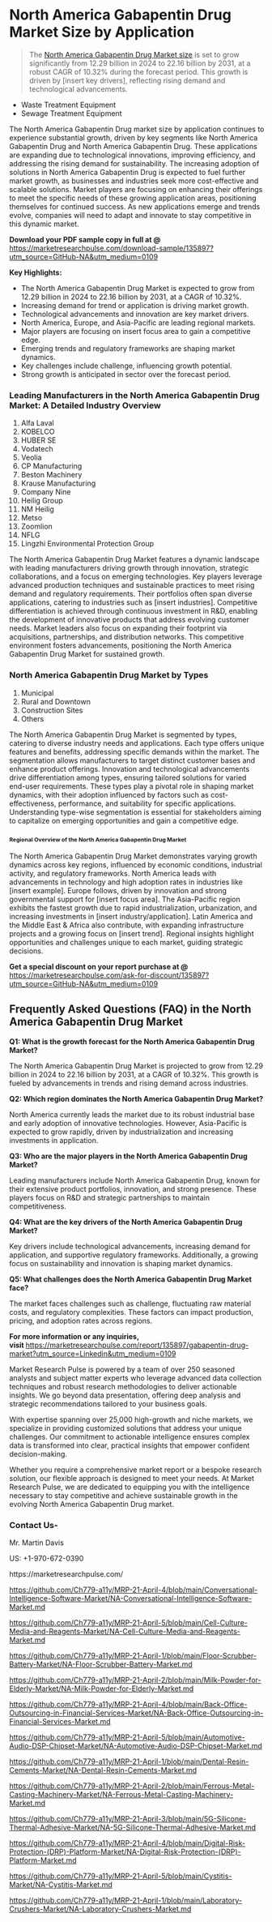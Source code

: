 <h1>North America Gabapentin Drug Market&nbsp;Size by Application</h1><blockquote><p>The <a href="https://marketresearchpulse.com/download-sample/135897?utm_source=GitHub-NA&amp;utm_medium=0109">North America Gabapentin Drug Market size</a> is set to grow significantly from 12.29 billion in 2024 to 22.16 billion by 2031, at a robust CAGR of 10.32% during the forecast period. This growth is driven by [insert key drivers], reflecting rising demand and technological advancements.</p></blockquote><ul><li>Waste Treatment Equipment<li> Sewage Treatment Equipment</li></ul><p>The North America Gabapentin Drug market size by application continues to experience substantial growth, driven by key segments like North America Gabapentin Drug and North America Gabapentin Drug. These applications are expanding due to technological innovations, improving efficiency, and addressing the rising demand for sustainability. The increasing adoption of solutions in North America Gabapentin Drug is expected to fuel further market growth, as businesses and industries seek more cost-effective and scalable solutions. Market players are focusing on enhancing their offerings to meet the specific needs of these growing application areas, positioning themselves for continued success. As new applications emerge and trends evolve, companies will need to adapt and innovate to stay competitive in this dynamic market.</p><p><strong>Download your PDF sample copy in full at @ </strong><a href="https://marketresearchpulse.com/download-sample/135897?utm_source=GitHub-NA&amp;utm_medium=0109">https://marketresearchpulse.com/download-sample/135897?utm_source=GitHub-NA&amp;utm_medium=0109</a></p><p><strong>Key Highlights: </strong></p><ul><li>The North America Gabapentin Drug Market is expected to grow from 12.29 billion in 2024 to 22.16 billion by 2031, at a CAGR of 10.32%.</li><li>Increasing demand for trend or application is driving market growth.</li><li>Technological advancements and innovation are key market drivers.</li><li>North America, Europe, and Asia-Pacific are leading regional markets.</li><li>Major players are focusing on insert focus area to gain a competitive edge.</li><li>Emerging trends and regulatory frameworks are shaping market dynamics.</li><li>Key challenges include challenge, influencing growth potential.</li><li>Strong growth is anticipated in sector over the forecast period.</li></ul><h3>Leading Manufacturers in the North America Gabapentin Drug Market: A Detailed Industry Overview</h3><ol><li>Alfa Laval</li><li>KOBELCO</li><li>HUBER SE</li><li>Vodatech</li><li>Veolia</li><li>CP Manufacturing</li><li>Beston Machinery</li><li>Krause Manufacturing</li><li>Company Nine</li><li>Heilig Group</li><li>NM Heilig</li><li>Metso</li><li>Zoomlion</li><li>NFLG</li><li>Lingzhi Environmental Protection Group</li></ol><div class="flex max-w-full flex-col flex-grow"><div class="min-h-8 text-message flex w-full flex-col items-end gap-2 whitespace-normal break-words [.text-message+&amp;]:mt-5" dir="auto" data-message-author-role="assistant" data-message-id="fd8432e4-4910-450d-b182-61b7bfb0a01f" data-message-model-slug="gpt-4o"><div class="flex w-full flex-col gap-1 empty:hidden first:pt-[3px]"><div class="markdown prose w-full break-words dark:prose-invert light"><p>The North America Gabapentin Drug Market features a dynamic landscape with leading manufacturers driving growth through innovation, strategic collaborations, and a focus on emerging technologies. Key players leverage advanced production techniques and sustainable practices to meet rising demand and regulatory requirements. Their portfolios often span diverse applications, catering to industries such as [insert industries]. Competitive differentiation is achieved through continuous investment in R&amp;D, enabling the development of innovative products that address evolving customer needs. Market leaders also focus on expanding their footprint via acquisitions, partnerships, and distribution networks. This competitive environment fosters advancements, positioning the North America Gabapentin Drug Market for sustained growth.</p></div></div></div></div><h3>North America Gabapentin Drug Market by Types</h3><ol><li>Municipal<li> Rural and Downtown<li> Construction Sites<li> Others</li></ol><div class="flex max-w-full flex-col flex-grow"><div class="min-h-8 text-message flex w-full flex-col items-end gap-2 whitespace-normal break-words [.text-message+&amp;]:mt-5" dir="auto" data-message-author-role="assistant" data-message-id="084470be-0bb7-4664-bddf-5156b4f41249" data-message-model-slug="gpt-4o-mini"><div class="flex w-full flex-col gap-1 empty:hidden first:pt-[3px]"><div class="markdown prose w-full break-words dark:prose-invert light"><p>The North America Gabapentin Drug Market is segmented by types, catering to diverse industry needs and applications. Each type offers unique features and benefits, addressing specific demands within the market. The segmentation allows manufacturers to target distinct customer bases and enhance product offerings. Innovation and technological advancements drive differentiation among types, ensuring tailored solutions for varied end-user requirements. These types play a pivotal role in shaping market dynamics, with their adoption influenced by factors such as cost-effectiveness, performance, and suitability for specific applications. Understanding type-wise segmentation is essential for stakeholders aiming to capitalize on emerging opportunities and gain a competitive edge.</p></div></div></div></div><h3><span style="font-size: 11px;">Regional Overview of the North America Gabapentin Drug Market</span></h3><div class="flex max-w-full flex-col flex-grow"><div class="min-h-8 text-message flex w-full flex-col items-end gap-2 whitespace-normal break-words [.text-message+&amp;]:mt-5" dir="auto" data-message-author-role="assistant" data-message-id="e9038762-ce64-4e30-91c9-9bd413514231" data-message-model-slug="gpt-4o-mini"><div class="flex w-full flex-col gap-1 empty:hidden first:pt-[3px]"><div class="markdown prose w-full break-words dark:prose-invert light"><p>The North America Gabapentin Drug Market demonstrates varying growth dynamics across key regions, influenced by economic conditions, industrial activity, and regulatory frameworks. North America leads with advancements in technology and high adoption rates in industries like [insert example]. Europe follows, driven by innovation and strong governmental support for [insert focus area]. The Asia-Pacific region exhibits the fastest growth due to rapid industrialization, urbanization, and increasing investments in [insert industry/application]. Latin America and the Middle East &amp; Africa also contribute, with expanding infrastructure projects and a growing focus on [insert trend]. Regional insights highlight opportunities and challenges unique to each market, guiding strategic decisions.</p></div></div></div></div><p><strong>Get a special discount on your report purchase at @ </strong><a href="https://marketresearchpulse.com/ask-for-discount/135897?utm_source=GitHub-NA&amp;utm_medium=0109">https://marketresearchpulse.com/ask-for-discount/135897?utm_source=GitHub-NA&amp;utm_medium=0109</a></p><h2>Frequently Asked Questions (FAQ) in the North America Gabapentin Drug Market</h2><p><strong>Q1: What is the growth forecast for the North America Gabapentin Drug Market?</strong></p><p>The North America Gabapentin Drug Market is projected to grow from 12.29 billion in 2024 to 22.16 billion by 2031, at a CAGR of 10.32%. This growth is fueled by advancements in trends and rising demand across industries.</p><p><strong>Q2: Which region dominates the North America Gabapentin Drug Market?</strong></p><p>North America currently leads the market due to its robust industrial base and early adoption of innovative technologies. However, Asia-Pacific is expected to grow rapidly, driven by industrialization and increasing investments in application.</p><p><strong>Q3: Who are the major players in the North America Gabapentin Drug Market?</strong></p><p>Leading manufacturers include North America Gabapentin Drug, known for their extensive product portfolios, innovation, and strong presence. These players focus on R&amp;D and strategic partnerships to maintain competitiveness.</p><p><strong>Q4: What are the key drivers of the North America Gabapentin Drug Market?</strong></p><p>Key drivers include technological advancements, increasing demand for application, and supportive regulatory frameworks. Additionally, a growing focus on sustainability and innovation is shaping market dynamics.</p><p><strong>Q5: What challenges does the North America Gabapentin Drug Market face?</strong></p><p>The market faces challenges such as challenge, fluctuating raw material costs, and regulatory complexities. These factors can impact production, pricing, and adoption rates across regions.</p><p><strong>For more information or any inquiries, visit&nbsp;</strong><a href="https://marketresearchpulse.com/report/135897/gabapentin-drug-market?utm_source=Linkedin&utm_medium=0109">https://marketresearchpulse.com/report/135897/gabapentin-drug-market?utm_source=Linkedin&utm_medium=0109</a></p><p>Market Research Pulse is powered by a team of over 250 seasoned analysts and subject matter experts who leverage advanced data collection techniques and robust research methodologies to deliver actionable insights. We go beyond data presentation, offering deep analysis and strategic recommendations tailored to your business goals.</p><p>With expertise spanning over 25,000 high-growth and niche markets, we specialize in providing customized solutions that address your unique challenges. Our commitment to actionable intelligence ensures complex data is transformed into clear, practical insights that empower confident decision-making.</p><p>Whether you require a comprehensive market report or a bespoke research solution, our flexible approach is designed to meet your needs. At Market Research Pulse, we are dedicated to equipping you with the intelligence necessary to stay competitive and achieve sustainable growth in the evolving North America Gabapentin Drug market.</p><h3><strong>Contact Us-</strong></h3><p>Mr. Martin Davis</p><p>US: +1-970-672-0390</p><p>https://marketresearchpulse.com/</p><p><a href="https://github.com/Ch779-a11y/MRP-21-April-4/blob/main/Conversational-Intelligence-Software-Market/NA-Conversational-Intelligence-Software-Market.md">https://github.com/Ch779-a11y/MRP-21-April-4/blob/main/Conversational-Intelligence-Software-Market/NA-Conversational-Intelligence-Software-Market.md</a></p><p><a href="https://github.com/Ch779-a11y/MRP-21-April-5/blob/main/Cell-Culture-Media-and-Reagents-Market/NA-Cell-Culture-Media-and-Reagents-Market.md">https://github.com/Ch779-a11y/MRP-21-April-5/blob/main/Cell-Culture-Media-and-Reagents-Market/NA-Cell-Culture-Media-and-Reagents-Market.md</a></p><p><a href="https://github.com/Ch779-a11y/MRP-21-April-1/blob/main/Floor-Scrubber-Battery-Market/NA-Floor-Scrubber-Battery-Market.md">https://github.com/Ch779-a11y/MRP-21-April-1/blob/main/Floor-Scrubber-Battery-Market/NA-Floor-Scrubber-Battery-Market.md</a></p><p><a href="https://github.com/Ch779-a11y/MRP-21-April-2/blob/main/Milk-Powder-for-Elderly-Market/NA-Milk-Powder-for-Elderly-Market.md">https://github.com/Ch779-a11y/MRP-21-April-2/blob/main/Milk-Powder-for-Elderly-Market/NA-Milk-Powder-for-Elderly-Market.md</a></p><p><a href="https://github.com/Ch779-a11y/MRP-21-April-4/blob/main/Back-Office-Outsourcing-in-Financial-Services-Market/NA-Back-Office-Outsourcing-in-Financial-Services-Market.md">https://github.com/Ch779-a11y/MRP-21-April-4/blob/main/Back-Office-Outsourcing-in-Financial-Services-Market/NA-Back-Office-Outsourcing-in-Financial-Services-Market.md</a></p><p><a href="https://github.com/Ch779-a11y/MRP-21-April-5/blob/main/Automotive-Audio-DSP-Chipset-Market/NA-Automotive-Audio-DSP-Chipset-Market.md">https://github.com/Ch779-a11y/MRP-21-April-5/blob/main/Automotive-Audio-DSP-Chipset-Market/NA-Automotive-Audio-DSP-Chipset-Market.md</a></p><p><a href="https://github.com/Ch779-a11y/MRP-21-April-1/blob/main/Dental-Resin-Cements-Market/NA-Dental-Resin-Cements-Market.md">https://github.com/Ch779-a11y/MRP-21-April-1/blob/main/Dental-Resin-Cements-Market/NA-Dental-Resin-Cements-Market.md</a></p><p><a href="https://github.com/Ch779-a11y/MRP-21-April-2/blob/main/Ferrous-Metal-Casting-Machinery-Market/NA-Ferrous-Metal-Casting-Machinery-Market.md">https://github.com/Ch779-a11y/MRP-21-April-2/blob/main/Ferrous-Metal-Casting-Machinery-Market/NA-Ferrous-Metal-Casting-Machinery-Market.md</a></p><p><a href="https://github.com/Ch779-a11y/MRP-21-April-3/blob/main/5G-Silicone-Thermal-Adhesive-Market/NA-5G-Silicone-Thermal-Adhesive-Market.md">https://github.com/Ch779-a11y/MRP-21-April-3/blob/main/5G-Silicone-Thermal-Adhesive-Market/NA-5G-Silicone-Thermal-Adhesive-Market.md</a></p><p><a href="https://github.com/Ch779-a11y/MRP-21-April-4/blob/main/Digital-Risk-Protection-(DRP)-Platform-Market/NA-Digital-Risk-Protection-(DRP)-Platform-Market.md">https://github.com/Ch779-a11y/MRP-21-April-4/blob/main/Digital-Risk-Protection-(DRP)-Platform-Market/NA-Digital-Risk-Protection-(DRP)-Platform-Market.md</a></p><p><a href="https://github.com/Ch779-a11y/MRP-21-April-5/blob/main/Cystitis-Market/NA-Cystitis-Market.md">https://github.com/Ch779-a11y/MRP-21-April-5/blob/main/Cystitis-Market/NA-Cystitis-Market.md</a></p><p><a href="https://github.com/Ch779-a11y/MRP-21-April-1/blob/main/Laboratory-Crushers-Market/NA-Laboratory-Crushers-Market.md">https://github.com/Ch779-a11y/MRP-21-April-1/blob/main/Laboratory-Crushers-Market/NA-Laboratory-Crushers-Market.md</a></p>
